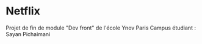 # Netflix
Projet de fin de module "Dev front" de l'école Ynov Paris Campus  étudiant : Sayan Pichaimani
